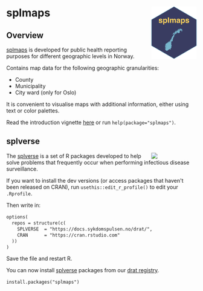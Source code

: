 # splmaps <a href="https://docs.sykdomspulsen.no/splmaps"><img src="man/figures/logo.png" align="right" width="120" /></a>

## Overview 

[splmaps](https://docs.sykdomspulsen.no/splmaps) is developed for public health reporting purposes for different geographic levels in Norway.

Contains map data for the following geographic granularities:

- County
- Municipality
- City ward (only for Oslo)

It is convenient to visualise maps with additional information, either using text or color palettes.

Read the introduction vignette [here](http://docs.sykdomspulsen.no/splmaps/articles/splmaps.html) or run `help(package="splmaps")`.

## splverse

<a href="https://docs.sykdomspulsen.no/packages"><img src="https://docs.sykdomspulsen.no/packages/splverse.png" align="right" width="120" /></a>

The [splverse](https://docs.sykdomspulsen.no/packages) is a set of R packages developed to help solve problems that frequently occur when performing infectious disease surveillance.

If you want to install the dev versions (or access packages that haven't been released on CRAN), run `usethis::edit_r_profile()` to edit your `.Rprofile`. 

Then write in:

```
options(
  repos = structure(c(
    SPLVERSE  = "https://docs.sykdomspulsen.no/drat/",
    CRAN      = "https://cran.rstudio.com"
  ))
)
```

Save the file and restart R.

You can now install [splverse](https://docs.sykdomspulsen.no/packages) packages from our [drat registry](https://docs.sykdomspulsen.no/drat).

```
install.packages("splmaps")
```

